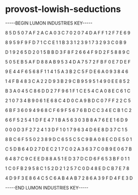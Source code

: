 # provost-lowish-seductions

-----BEGIN LUMON INDUSTRIES KEY-----

8 5 D 5 0 7 A F 2 A C A 0 3 C 7 0 2 0 7 4 D A F F 1 2 F 7 E 6 9

8 9 5 9 F 9 F D 7 1 C C E 1 1 B 3 3 1 2 3 9 1 7 3 2 9 3 C 0 B 9

D 1 9 2 6 5 D 2 0 1 5 B B D 3 F 8 F 2 6 6 4 F 9 D 2 F 5 8 8 9 C

5 0 5 E B 5 A F D 8 8 A B 9 5 3 4 D A 7 5 7 2 F B F 0 E 7 D E F

9 E 4 4 F 6 5 6 8 F 1 1 4 1 5 A 3 B 2 C 5 F D E 6 A 0 9 3 8 4 6

1 4 F B 4 8 3 C A 2 2 D 9 3 B 2 9 C B 9 5 9 5 1 4 9 0 E E 8 5 2

B 3 A 0 4 5 C 8 6 D D 2 7 F 9 6 1 F 1 C E 5 4 C A 0 8 E C 6 1 C

2 1 0 7 3 4 B 9 0 6 1 E 6 8 C 4 D 0 C A 9 B D C 0 7 F F 2 2 C 5

6 B F 3 6 0 9 4 9 6 8 C F 6 9 F 5 6 7 6 B D C C 3 4 E C B 1 C 2

6 6 F 5 2 5 4 1 D F E 4 7 1 B A 5 6 3 0 3 B 8 A 7 6 E E 1 6 D 9

0 0 0 D 3 F 2 7 2 4 1 3 D F 1 0 1 7 9 6 3 4 D 6 E 8 D 3 7 C 1 5

8 B C 6 F 5 5 0 2 3 8 9 D C 6 5 5 C 5 C 9 B A 0 8 E C D E 5 0 1

C 5 D B 6 4 D 2 7 D E C 2 1 7 C 0 2 A 3 6 3 7 C 0 B 9 E 0 6 7 B

6 4 8 7 C 9 C E E D 8 8 A 5 1 E D 3 7 D C D 6 F 6 5 3 B F 0 1 1

1 C 0 F B 2 9 5 8 C 1 5 2 D 2 1 2 5 7 C 0 D 4 8 E D C B 7 E 7 8

4 D 9 F 3 E 8 6 4 C 5 C 6 A B 4 A B 7 2 8 6 A 3 9 F D 4 F E 3 D

-----END LUMON INDUSTRIES KEY-----
